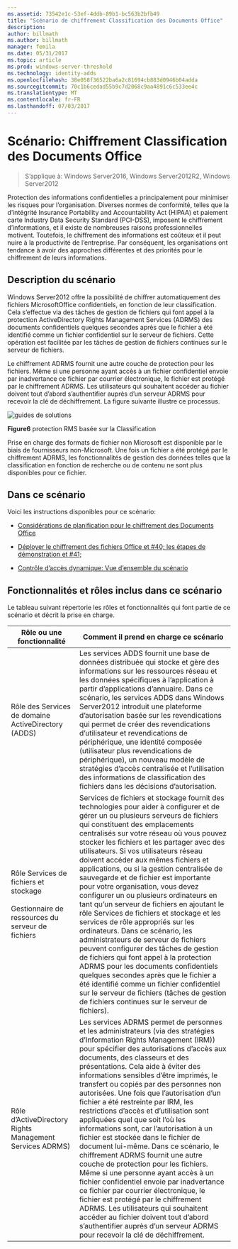 ```yaml
---
ms.assetid: 73542e1c-53ef-4ddb-89b1-bc563b2bfb49
title: "Scénario de chiffrement Classification des Documents Office"
description: 
author: billmath
ms.author: billmath
manager: femila
ms.date: 05/31/2017
ms.topic: article
ms.prod: windows-server-threshold
ms.technology: identity-adds
ms.openlocfilehash: 38e058f36522ba6a2c81694cb883d0946b04adda
ms.sourcegitcommit: 70c1b6cedad55b9c7d2068c9aa4891c6c533ee4c
ms.translationtype: MT
ms.contentlocale: fr-FR
ms.lasthandoff: 07/03/2017
---
```

# <a name="scenario-classification-based-encryption-for-office-documents"></a>Scénario: Chiffrement Classification des Documents Office

>S’applique à: Windows Server2016, Windows Server2012R2, Windows Server2012

Protection des informations confidentielles a principalement pour minimiser les risques pour l’organisation. Diverses normes de conformité, telles que la d’intégrité Insurance Portability and Accountability Act (HIPAA) et paiement carte Industry Data Security Standard (PCI-DSS), imposent le chiffrement d’informations, et il existe de nombreuses raisons professionnelles motivent. Toutefois, le chiffrement des informations est coûteux et il peut nuire à la productivité de l’entreprise. Par conséquent, les organisations ont tendance à avoir des approches différentes et des priorités pour le chiffrement de leurs informations.  
  
## <a name="BKMK_OVER"></a>Description du scénario  
 Windows Server2012 offre la possibilité de chiffrer automatiquement des fichiers MicrosoftOffice confidentiels, en fonction de leur classification. Cela s’effectue via des tâches de gestion de fichiers qui font appel à la protection ActiveDirectory Rights Management Services (ADRMS) des documents confidentiels quelques secondes après que le fichier a été identifié comme un fichier confidentiel sur le serveur de fichiers. Cette opération est facilitée par les tâches de gestion de fichiers continues sur le serveur de fichiers.  
  
Le chiffrement ADRMS fournit une autre couche de protection pour les fichiers. Même si une personne ayant accès à un fichier confidentiel envoie par inadvertance ce fichier par courrier électronique, le fichier est protégé par le chiffrement ADRMS. Les utilisateurs qui souhaitent accéder au fichier doivent tout d’abord s’authentifier auprès d’un serveur ADRMS pour recevoir la clé de déchiffrement. La figure suivante illustre ce processus.  
  
![guides de solutions](media/Scenario--Classification-Based-Encryption-for-Office-Documents/DynamicAccessControl_RevGuide_6.JPG)  
  
**Figure6** protection RMS basée sur la Classification  
  
Prise en charge des formats de fichier non Microsoft est disponible par le biais de fournisseurs non-Microsoft. Une fois un fichier a été protégé par le chiffrement ADRMS, les fonctionnalités de gestion des données telles que la classification en fonction de recherche ou de contenu ne sont plus disponibles pour ce fichier.  
  
## <a name="in-this-scenario"></a>Dans ce scénario  
Voici les instructions disponibles pour ce scénario:  
  
-   [Considérations de planification pour le chiffrement des Documents Office](assetId:///14714ba6-d6a2-45e4-aae5-d3318817e52a)  
  
-   [Déployer le chiffrement des fichiers Office et #40; les étapes de démonstration et #41;](Deploy-Encryption-of-Office-Files--Demonstration-Steps-.md)  
  
-   [Contrôle d’accès dynamique: Vue d’ensemble du scénario](Dynamic-Access-Control--Scenario-Overview.md)  
  
## <a name="BKMK_NEW"></a>Fonctionnalités et rôles inclus dans ce scénario  
Le tableau suivant répertorie les rôles et fonctionnalités qui font partie de ce scénario et décrit la prise en charge.  
  
|Rôle ou une fonctionnalité|Comment il prend en charge ce scénario|  
|-----------------|---------------------------------|  
|Rôle des Services de domaine ActiveDirectory (ADDS)|Les services ADDS fournit une base de données distribuée qui stocke et gère des informations sur les ressources réseau et les données spécifiques à l’application à partir d’applications d’annuaire. Dans ce scénario, les services ADDS dans Windows Server2012 introduit une plateforme d’autorisation basée sur les revendications qui permet de créer des revendications d’utilisateur et revendications de périphérique, une identité composée (utilisateur plus revendications de périphérique), un nouveau modèle de stratégies d’accès centralisée et l’utilisation des informations de classification des fichiers dans les décisions d’autorisation.|  
|Rôle Services de fichiers et stockage<br /><br />Gestionnaire de ressources du serveur de fichiers|Services de fichiers et stockage fournit des technologies pour aider à configurer et de gérer un ou plusieurs serveurs de fichiers qui constituent des emplacements centralisés sur votre réseau où vous pouvez stocker les fichiers et les partager avec des utilisateurs. Si vos utilisateurs réseau doivent accéder aux mêmes fichiers et applications, ou si la gestion centralisée de sauvegarde et de fichier est importante pour votre organisation, vous devez configurer un ou plusieurs ordinateurs en tant qu’un serveur de fichiers en ajoutant le rôle Services de fichiers et stockage et les services de rôle appropriés sur les ordinateurs. Dans ce scénario, les administrateurs de serveur de fichiers peuvent configurer des tâches de gestion de fichiers qui font appel à la protection ADRMS pour les documents confidentiels quelques secondes après que le fichier a été identifié comme un fichier confidentiel sur le serveur de fichiers (tâches de gestion de fichiers continues sur le serveur de fichiers).|  
|Rôle d’ActiveDirectory Rights Management Services ADRMS)|Les services ADRMS permet de personnes et les administrateurs (via des stratégies d’Information Rights Management (IRM)) pour spécifier des autorisations d’accès aux documents, des classeurs et des présentations. Cela aide à éviter des informations sensibles d’être imprimés, le transfert ou copiés par des personnes non autorisées. Une fois que l’autorisation d’un fichier a été restreinte par IRM, les restrictions d’accès et d’utilisation sont appliquées quel que soit l’où les informations sont, car l’autorisation à un fichier est stockée dans le fichier de document lui-même. Dans ce scénario, le chiffrement ADRMS fournit une autre couche de protection pour les fichiers. Même si une personne ayant accès à un fichier confidentiel envoie par inadvertance ce fichier par courrier électronique, le fichier est protégé par le chiffrement ADRMS. Les utilisateurs qui souhaitent accéder au fichier doivent tout d’abord s’authentifier auprès d’un serveur ADRMS pour recevoir la clé de déchiffrement.|  
  


